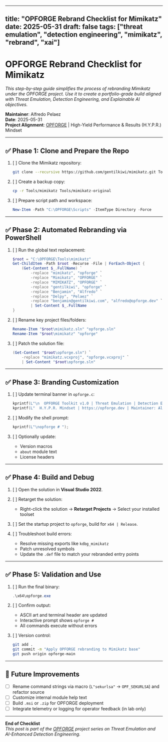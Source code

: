 
---
title: "OPFORGE Rebrand Checklist for Mimikatz"
date: 2025-05-31
draft: false
tags: ["threat emulation", "detection engineering", "mimikatz", "rebrand", "xai"]
---

# OPFORGE Rebrand Checklist for Mimikatz

_This step-by-step guide simplifies the process of rebranding Mimikatz under the OPFORGE project. Use it to create a portfolio-grade build aligned with Threat Emulation, Detection Engineering, and Explainable AI objectives._

**Maintainer**: Alfredo Pelaez  
**Date**: 2025-05-31  
**Project Alignment**: [OPFORGE](https://opforge.dev) | High-Yield Performance & Results (H.Y.P.R.) Mindset

---

## ✅ Phase 1: Clone and Prepare the Repo

1. [ ] Clone the Mimikatz repository:
   ```bash
   git clone --recursive https://github.com/gentilkiwi/mimikatz.git Tools/mimikatz
   ```

2. [ ] Create a backup copy:
   ```bash
   cp -r Tools/mimikatz Tools/mimikatz-original
   ```

3. [ ] Prepare script path and workspace:
   ```powershell
   New-Item -Path "C:\OPFORGE\Scripts" -ItemType Directory -Force
   ```

---

## ✅ Phase 2: Automated Rebranding via PowerShell

1. [ ] Run the global text replacement:
   ```powershell
   $root = "C:\OPFORGE\Tools\mimikatz"
   Get-ChildItem -Path $root -Recurse -File | ForEach-Object {
       (Get-Content $_.FullName) `
           -replace "mimikatz", "opforge" `
           -replace "Mimikatz", "OPFORGE" `
           -replace "MIMIKATZ", "OPFORGE" `
           -replace "gentilkiwi", "opforge" `
           -replace "Benjamin", "Alfredo" `
           -replace "Delpy", "Pelaez" `
           -replace "benjamin@gentilkiwi.com", "alfredo@opforge.dev" `
           | Set-Content $_.FullName
   }
   ```

2. [ ] Rename key project files/folders:
   ```powershell
   Rename-Item "$root\mimikatz.sln" "opforge.sln"
   Rename-Item "$root\mimikatz" "opforge"
   ```

3. [ ] Patch the solution file:
   ```powershell
   (Get-Content "$root\opforge.sln") `
       -replace "mimikatz.vcxproj", "opforge.vcxproj" `
       | Set-Content "$root\opforge.sln"
   ```

---

## ✅ Phase 3: Branding Customization

1. [ ] Update terminal banner in `opforge.c`:
   ```c
   kprintf(L"\n  OPFORGE Toolkit v1.0 | Threat Emulation | Detection Engineering | XAI\n");
   kprintf(L"  H.Y.P.R. Mindset | https://opforge.dev | Maintainer: Alfredo Pelaez\n\n");
   ```

2. [ ] Modify the shell prompt:
   ```c
   kprintf(L"\nopforge # ");
   ```

3. [ ] Optionally update:
   - Version macros
   - `about` module text
   - License headers

---

## ✅ Phase 4: Build and Debug

1. [ ] Open the solution in **Visual Studio 2022**.

2. [ ] Retarget the solution:
   - Right-click the solution → **Retarget Projects** → Select your installed toolset

3. [ ] Set the startup project to `opforge`, build for `x64 | Release`.

4. [ ] Troubleshoot build errors:
   - Resolve missing exports like `kdbg_mimikatz`
   - Patch unresolved symbols
   - Update the `.def` file to match your rebranded entry points

---

## ✅ Phase 5: Validation and Use

1. [ ] Run the final binary:
   ```powershell
   .\x64\opforge.exe
   ```

2. [ ] Confirm output:
   - ASCII art and terminal header are updated
   - Interactive prompt shows `opforge #`
   - All commands execute without errors

3. [ ] Version control:
   ```bash
   git add .
   git commit -m "Apply OPFORGE rebranding to Mimikatz base"
   git push origin opforge-main
   ```

---

## 🧠 Future Improvements

- [ ] Rename command strings via macro (`L"sekurlsa"` → `OPF_SEKURLSA`) and refactor source
- [ ] Customize internal module help text
- [ ] Build `.msi` or `.zip` for OPFORGE deployment
- [ ] Integrate telemetry or logging for operator feedback (in lab only)

---

**End of Checklist**  
_This post is part of the [OPFORGE](https://opforge.dev) project series on Threat Emulation and AI-Enhanced Detection Engineering._
